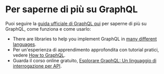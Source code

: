 # Per saperne di più su GraphQL

Puoi seguire la [guida ufficiale di GraphQL qui](https://graphql.org/learn/) per saperne di più su GraphQL, come funziona e come usarlo:
- There are libraries to help you implement GraphQL in [many different languages](https://graphql.org/code/).
- Per un'esperienza di apprendimento approfondita con tutorial pratici, vedere [How to GraphQL](https://www.howtographql.com/).
- Guarda il corso online gratuito, [Esplorare GraphQL: Un linguaggio di interrogazione per API](https://www.edx.org/course/exploring-graphql-a-query-language-for-apis).